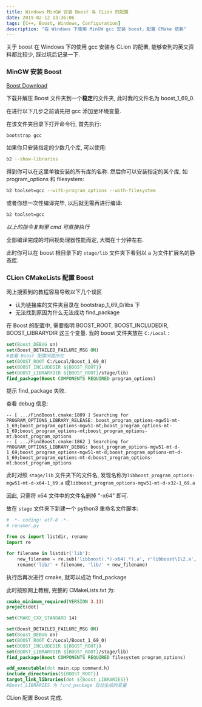 ```yaml
---
title: Windows MinGW 安装 Boost 与 CLion 的配置
date: 2019-02-12 13:36:06
tags: [C++, Boost, Windows, Configuration]
description: "在 Windows 下使用 MinGW gcc 安装 boost，配置 CMake 依赖"
---
```




关于 boost 在 Windows 下的使用 gcc 安装与 CLion 的配置, 能够查到的英文资料都比较少, 踩过坑后记录一下.

### MinGW 安装 Boost

[Boost Download](https://www.boost.org/users/download/)

下载并解压 Boost 文件夹到一个**稳定**的文件夹, 此时我的文件名为 boost_1_69_0.

在进行以下几步之前请先把 gcc 添加至环境变量.

在该文件夹目录下打开命令行, 首先执行:

```bash
bootstrap gcc
```

如果你只安装指定的少数几个库, 可以使用:

```bash
b2 --show-libraries
```

得到你可以在这里单独安装的所有库的名称. 然后你可以安装指定的某个库, 如 program_options 和 filesystem:

```bash
b2 toolset=gcc --with-program_options --with-filesystem
```

或者你想一次性编译完毕, 以后就无需再进行编译:

```bash
b2 toolset=gcc
```

*以上的指令复制至 cmd 可直接执行*

全部编译完成的时间视处理器性能而定, 大概在十分钟左右.

此时你可以在 boost 根目录下的 `stage/lib` 文件夹下看到以 a 为文件扩展名的静态库.

### CLion CMakeLists 配置 Boost

网上搜索到的教程容易导致以下几个误区
<!-- more -->

- 认为链接库的文件夹目录在 bootstrap_1_69_0/libs 下
- 无法找到原因为什么无法成功 find_package

在 Boost 的配置中, 需要指明 BOOST_ROOT, BOOST_INCLUDEDIR, BOOST_LIBRARYDIR 这三个变量. 我的 boost 文件夹放在 `C:/Local` :

```cmake
set(Boost_DEBUG on)
set(Boost_DETAILED_FAILURE_MSG ON)
#查看 Boost 配置问题所在
set(BOOST_ROOT C:/Local/Boost_1_69_0)
set(BOOST_INCLUDEDIR ${BOOST_ROOT})
set(BOOST_LIBRARYDIR ${BOOST_ROOT}/stage/lib)
find_package(Boost COMPONENTS REQUIRED program_options)
```

提示 find_package 失败.

查看 debug 信息:

```
-- [ .../FindBoost.cmake:1809 ] Searching for PROGRAM_OPTIONS_LIBRARY_RELEASE: boost_program_options-mgw51-mt-1_69;boost_program_options-mgw51-mt;boost_program_options-mt-1_69;boost_program_options-mt;boost_program_options-mt;boost_program_options
-- [ .../FindBoost.cmake:1862 ] Searching for PROGRAM_OPTIONS_LIBRARY_DEBUG: boost_program_options-mgw51-mt-d-1_69;boost_program_options-mgw51-mt-d;boost_program_options-mt-d-1_69;boost_program_options-mt-d;boost_program_options-mt;boost_program_options
```

此时对照 `stage/lib` 文件夹下的文件名, 发现名称为`libboost_program_options-mgw51-mt-d-x64-1_69.a` 或`libboost_program_options-mgw51-mt-d-x32-1_69.a` 

因此, 只需将 x64 文件中的文件名删掉 "-x64" 即可.

故在 `stage` 文件夹下新建一个 python3 重命名文件脚本:

```python
# -*- coding: utf-8 -*-
# renamer.py

from os import listdir, rename
import re

for filename in listdir('lib'):
    new_filename = re.sub('libboost(.*)-x64(.*).a', r'libboost\1\2.a', filename)
    rename('lib/' + filename, 'lib/' + new_filename)

```

执行后再次进行 cmake, 就可以成功 find_package

此时按照网上教程, 完整的 CMakeLists.txt 为:

```cmake
cmake_minimum_required(VERSION 3.13)
project(dot)

set(CMAKE_CXX_STANDARD 14)

set(Boost_DETAILED_FAILURE_MSG ON)
set(Boost_DEBUG on)
set(BOOST_ROOT C:/Local/Boost_1_69_0)
set(BOOST_INCLUDEDIR ${BOOST_ROOT})
set(BOOST_LIBRARYDIR ${BOOST_ROOT}/stage/lib)
find_package(Boost COMPONENTS REQUIRED filesystem program_options)

add_executable(dot main.cpp command.h)
include_directories(${BOOST_ROOT})
target_link_libraries(dot ${Boost_LIBRARIES})
#Boost_LIBRARIES 为 find_package 自动生成的变量

```

CLion 配置 Boost 完成.

